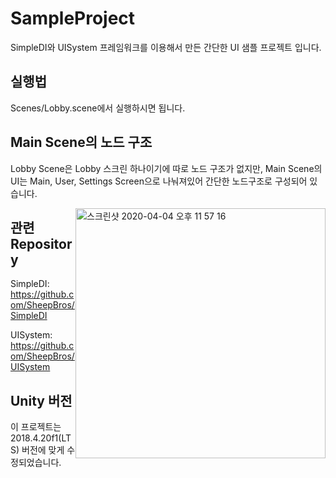 # SampleProject
SimpleDI와 UISystem 프레임워크를 이용해서 만든 간단한 UI 샘플 프로젝트 입니다.

## 실행법
Scenes/Lobby.scene에서 실행하시면 됩니다.

## Main Scene의 노드 구조
Lobby Scene은 Lobby 스크린 하나이기에 따로 노드 구조가 없지만, Main Scene의 UI는 Main, User, Settings Screen으로 나눠져있어 간단한 노드구조로 구성되어 있습니다.

<div style="float: right;">
<img width="400" alt="스크린샷 2020-04-04 오후 11 57 16" src="https://user-images.githubusercontent.com/62090142/78454150-39e87700-76d1-11ea-808e-5e30f05f3e72.png">
</div>

## 관련 Repository
SimpleDI: https://github.com/SheepBros/SimpleDI

UISystem: https://github.com/SheepBros/UISystem

## Unity 버전
이 프로젝트는 2018.4.20f1(LTS) 버전에 맞게 수정되었습니다.
